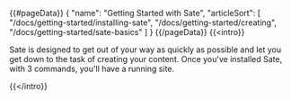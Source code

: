 {{#pageData}}
{
    "name": "Getting Started with Sate",
    "articleSort": [
        "/docs/getting-started/installing-sate",
        "/docs/getting-started/creating",
        "/docs/getting-started/sate-basics"
    ]
}
{{/pageData}}
{{<intro}}

Sate is designed to get out of your way as quickly as possible and let you get down to the task of creating your content. Once you've installed Sate, with 3 commands, you'll have a running site.

{{</intro}}
